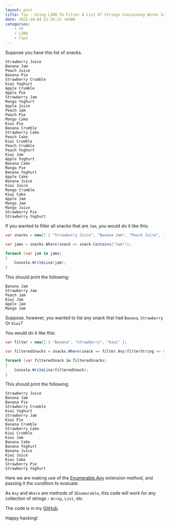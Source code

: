 ```yaml
---
layout: post
title: Tip - Using LINQ To Filter A List Of Strings Containing Words In Another List
date: 2022-10-04 21:34:22 +0300
categories:
    - C#
    - LINQ
    - Tips
---
```

Suppose you have this list of snacks.

```plaintext
Strawberry Juice
Banana Jam
Peach Juice
Banana Pie
Strawberry Crumble
Kiwi Yoghurt
Apple Crumble
Apple Pie
Strawberry Jam
Mango Yoghurt
Apple Juice
Peach Jam
Peach Pie
Mango Cake
Kiwi Pie
Banana Crumble
Strawberry Cake
Peach Cake
Kiwi Crumble
Peach Crumble
Peach Yoghurt
Kiwi Jam
Apple Yoghurt
Banana Cake
Mango Pie
Banana Yoghurt
Apple Cake
Banana Juice
Kiwi Juice
Mango Crumble
Kiwi Cake
Apple Jam
Mango Jam
Mango Juice
Strawberry Pie
Strawberry Yoghurt
```

If you wanted to filter all snacks that are `Jam`, you would do it like this:

```csharp
var snacks = new[] { "Strawberry Juice", "Banana Jam", "Peach Juice", "Banana Pie", "Strawberry Crumble", "Kiwi Yoghurt", "Apple Crumble", "Apple Pie", "Strawberry Jam", "Mango Yoghurt", "Apple Juice", "Peach Jam", "Peach Pie", "Mango Cake", "Kiwi Pie", "Banana Crumble", "Strawberry Cake", "Peach Cake", "Kiwi Crumble", "Peach Crumble", "Peach Yoghurt", "Kiwi Jam", "Apple Yoghurt", "Banana Cake", "Mango Pie", "Banana Yoghurt", "Apple Cake", "Banana Juice", "Kiwi Juice", "Mango Crumble", "Kiwi Cake", "Apple Jam", "Mango Jam", "Mango Juice", "Strawberry Pie", "Strawberry Yoghurt" };

var jams = snacks.Where(snack => snack.Contains("Jam"));

foreach (var jam in jams)
{
    Console.WriteLine(jam);
}
```

This should print the following:

```plaintext
Banana Jam
Strawberry Jam
Peach Jam
Kiwi Jam
Apple Jam
Mango Jam
```

Suppose, however, you wanted to list any snack that had `Banana`, `Strawberry` Or `Kiwi`?

You would do it like this:

```csharp
var filter = new[] { "Banana", "Strawberry", "Kiwi" };

var filteredSnacks = snacks.Where(snack => filter.Any(filterString => snack.Contains(filterString)));

foreach (var filteredSnack in filteredSnacks)
{
    Console.WriteLine(filteredSnack);
}
```

This should print the following:

```plaintext
Strawberry Juice
Banana Jam
Banana Pie
Strawberry Crumble
Kiwi Yoghurt
Strawberry Jam
Kiwi Pie
Banana Crumble
Strawberry Cake
Kiwi Crumble
Kiwi Jam
Banana Cake
Banana Yoghurt
Banana Juice
Kiwi Juice
Kiwi Cake
Strawberry Pie
Strawberry Yoghurt
```

Here we are making use of the [Enumerable.Any](https://learn.microsoft.com/en-us/dotnet/api/system.linq.enumerable.any?view=net-7.0) extension method, and passing it the condition to evaluate.

As `Any` and `Where` are methods of `IEnumerable`, this code will work for any collection of strings - `Array`, `List`, etc

The code is in my [GitHub](https://github.com/conradakunga/BlogCode/tree/master/2022-10-04%20-%20Using%20LINQ%20To%20Filter%20A%20List%20Of%20Strings%20Containing%20Words%20In%20Another%20List).

Happy hacking!